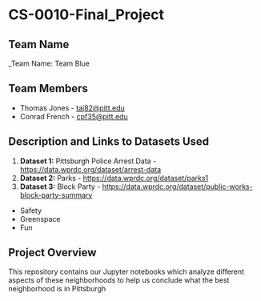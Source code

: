 # CS-0010-Final_Project

## Team Name

_Team Name: Team Blue 

## Team Members

- Thomas Jones - taj82@pitt.edu  
- Conrad French - cpf35@pitt.edu 

## Description and Links to Datasets Used

1. **Dataset 1:** Pittsburgh Police Arrest Data - https://data.wprdc.org/dataset/arrest-data  
2. **Dataset 2:** Parks - https://data.wprdc.org/dataset/parks1
3. **Dataset 3:** Block Party - https://data.wprdc.org/dataset/public-works-block-party-summary
- Safety
- Greenspace
- Fun

## Project Overview

This repository contains our Jupyter notebooks which analyze different aspects of these neighborhoods to help us conclude what the best neighborhood is in Pittsburgh

